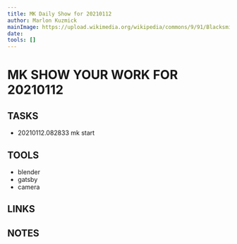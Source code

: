 ```yaml
---
title: MK Daily Show for 20210112
author: Marlon Kuzmick
mainImage: https://upload.wikimedia.org/wikipedia/commons/9/91/Blacksmith_tools_2.jpg
date: 
tools: []
---
```

# MK SHOW YOUR WORK FOR 20210112

## TASKS

- 20210112.082833 mk start

## TOOLS

- blender
- gatsby
- camera

## LINKS


## NOTES


